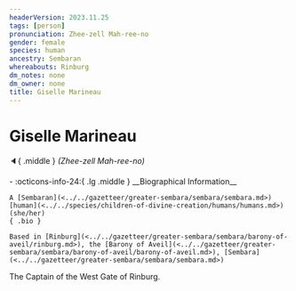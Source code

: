 ```yaml
---
headerVersion: 2023.11.25
tags: [person]
pronunciation: Zhee-zell Mah-ree-no
gender: female
species: human
ancestry: Sembaran
whereabouts: Rinburg
dm_notes: none
dm_owner: none
title: Giselle Marineau
---
```

# Giselle Marineau
:speaker:{ .middle } *(Zhee-zell Mah-ree-no)*  
<div class="grid cards ext-narrow-margin ext-one-column" markdown>
- :octicons-info-24:{ .lg .middle } __Biographical Information__

    A [Sembaran](<../../gazetteer/greater-sembara/sembara/sembara.md>) [human](<../../species/children-of-divine-creation/humans/humans.md>) (she/her)  
    { .bio }

    Based in [Rinburg](<../../gazetteer/greater-sembara/sembara/barony-of-aveil/rinburg.md>), the [Barony of Aveil](<../../gazetteer/greater-sembara/sembara/barony-of-aveil/barony-of-aveil.md>), [Sembara](<../../gazetteer/greater-sembara/sembara/sembara.md>)
</div>


The Captain of the West Gate of Rinburg. 